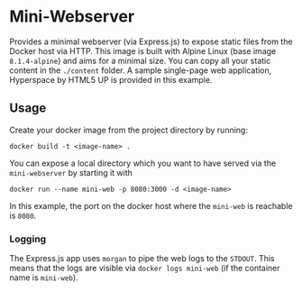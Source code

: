 # Mini-Webserver
Provides a minimal webserver (via Express.js) to expose static files from the Docker host via HTTP. This image is built with Alpine Linux (base image `8.1.4-alpine`) and aims for a minimal size. You can copy all your static content in the `./content` folder. A sample single-page web application, Hyperspace by HTML5 UP is provided in this example.

## Usage

Create your docker image from the project directory by running:

`docker build -t <image-name> .`

You can expose a local directory which you want to have served via the `mini-webserver` by starting it with

`docker run --name mini-web -p 8080:3000 -d <image-name>`

In this example, the port on the docker host where the `mini-web` is reachable is `8080`.

### Logging

The Express.js app uses `morgan` to pipe the web logs to the `STDOUT`. This means that the logs are visible via `docker logs mini-web` (if the container name is `mini-web`).